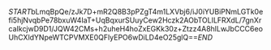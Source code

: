 $START$bLmqBpQe/zJk7D+mR2Q8B3pPZgT4m1LXVbj6/iJ0iYUBiPNmLGTk0efi5hjNvqbPe78bxuW4IaT+UqBqxurSUuyCew2Hczk2AObTOLILFRXdL/7gnXrcaIkcjwD9D1/JQW42CMs+h2uheH4hoZxEGKk30z+Ztzz4A8hlLwJbCCC6eoUhCXldYNpeWTCPVMXE0QFlyEPO6wDiLD4eO25glQ==$END$
